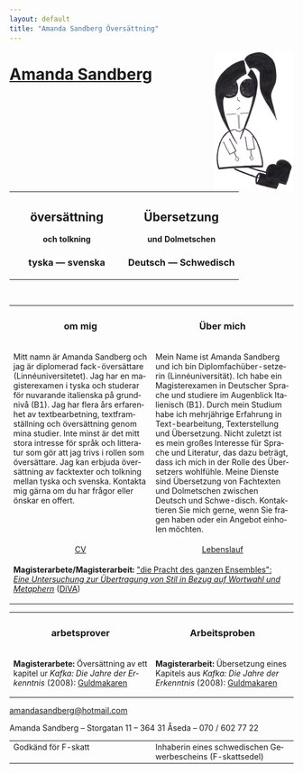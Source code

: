 ```yaml
---
layout: default
title: "Amanda Sandberg Översättning"
---
```


<img src="jag.png" style="float: right;"/>

# <a href="mailto:amandasandberg@hotmail.com"><span>Amanda</span> Sandberg</a>


<div class="center">
<table width="100%">
<tr>
<th width="50%">
<h2 lang="sv">översättning</h2>
och tolkning
<h3 lang="sv">tyska&nbsp;&mdash;&nbsp;svenska</h3>
</th>
<th>
<h2 lang="de">Übersetzung</h2>
und Dolmetschen
<h3 lang="de">Deutsch&nbsp;&mdash;&nbsp;Schwedisch</h3>
</th>
</tr>
</table>

<br/>


<table width="100%">
<tr>
<th width="50%" lang="sv"><h3>om mig</h3></th>
<th lang="de"><h3>Über mich</h3></th>
</tr>

<tr>
<td valign="top"><p lang="sv">Mitt namn är Amanda Sandberg och jag är diplomerad fack-översättare (Linnéuniversitetet). Jag har en magisterexamen i tyska och studerar för nuvarande italienska på grundnivå (B1). Jag har flera års erfarenhet av textbearbetning, textframställning och översättning genom mina studier. Inte minst är det mitt stora intresse för språk och litteratur som gör att jag trivs i rollen som översättare. Jag kan erbjuda översättning av facktexter och tolkning mellan tyska och svenska. Kontakta mig gärna om du har frågor eller önskar en offert. 
</p>
</td> 
<td valign="top"><p lang="de">Mein Name ist Amanda Sandberg und ich bin Diplomfachüber-setzerin (Linnéuniversität). Ich habe ein Magisterexamen in Deutscher Sprache und studiere im Augenblick Italienisch (B1). Durch mein Studium habe ich mehrjährige Erfahrung in Text-bearbeitung, Texterstellung und Übersetzung. Nicht zuletzt ist es mein großes Interesse für Sprache und Literatur, das dazu beträgt, dass ich mich in der Rolle des Übersetzers wohlfühle. Meine Dienste sind Übersetzung von Fachtexten und Dolmetschen zwischen Deutsch und Schwe-disch. Kontaktieren Sie mich gerne, wenn Sie fragen haben oder ein Angebot einholen möchten.
</p>
</td>
</tr>
<tr>
<td><center><a href="CV_AmandaSandberg.pdf">CV</a></center></td>
<td><center><a href="Lebenslauf_AmandaSandberg.pdf">Lebenslauf</a></center></td>
</tr>
<tr>
<td colspan="2">
<p>
<b>Magisterarbete/Magisterarbeit:</b> <a href="http://lnu.diva-portal.org/smash/get/diva2:852424/FULLTEXT01.pdf">"die Pracht des ganzen Ensembles": <br/><i>Eine Untersuchung zur Übertragung von Stil in Bezug auf Wortwahl und Metaphern</i></a> (<a href="http://urn.kb.se/resolve?urn=urn:nbn:se:lnu:diva-46173">DiVA</a>)
</p>
</td>
</tr>
</table>

<table width="100%">
<tr>
<th width="50%" lang="sv"><h3>arbetsprover</h3></th>
<th lang="de"><h3>Arbeitsproben</h3></th>
</tr>

<tr>
<td lang="sv">
<p>
<b>Magisterarbete:</b> Översättning av ett kapitel ur <i>Kafka: Die Jahre der Erkenntnis</i> (2008): <a href="översättningSV_amanda_sandberg.pdf">Guldmakaren</a>
</p>
</td>
<td lang="de">
<p>
<b>Magisterarbeit:</b> Übersetzung eines Kapitels aus <i>Kafka: Die Jahre der Erkenntnis</i> (2008): <a href="översättningSV_amanda_sandberg.pdf">Guldmakaren</a>
</p>
</td>
</tr>
</table>

<div class="footer" lang="sv">
<a href="mailto:amandasandberg@hotmail.com">amandasandberg@hotmail.com</a><br/>

Amanda Sandberg &ndash; Storgatan 11 &ndash; 364 31 Åseda &ndash; 070 / 602 77 22

<table width="100%">
<tr>
	<td width="50%" lang="sv" valign="top">Godkänd för F-skatt</td>
	<td lang="de">Inhaberin eines schwedischen Gewerbescheins (F-skattsedel)</td>
</tr>
</table>
</div>
</div>
